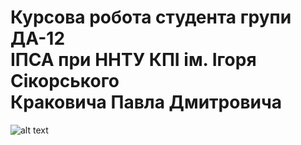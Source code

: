 # Курсова робота студента групи ДА-12 <br> ІПСА при ННТУ КПІ ім. Ігоря Сікорського <br>Краковича Павла Дмитровича
![alt text](https://i.imgur.com/sjJhSnW.png)
